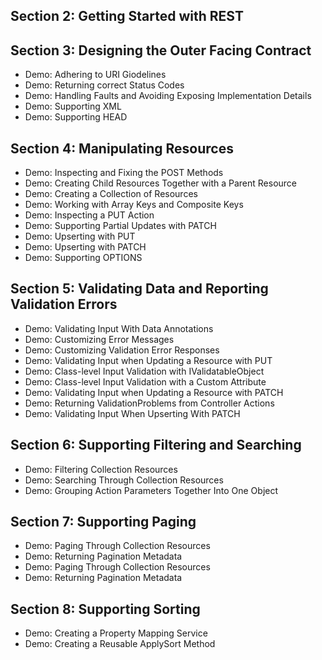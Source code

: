 ## Section 2: Getting Started with REST
## Section 3: Designing the Outer Facing Contract
* Demo: Adhering to URI Giodelines
* Demo: Returning correct Status Codes
* Demo: Handling Faults and Avoiding Exposing Implementation Details
* Demo: Supporting XML
* Demo: Supporting HEAD
## Section 4: Manipulating Resources
* Demo: Inspecting and Fixing the POST Methods
* Demo: Creating Child Resources Together with a Parent Resource
* Demo: Creating a Collection of Resources
* Demo: Working with Array Keys and Composite Keys
* Demo: Inspecting a PUT Action
* Demo: Supporting Partial Updates with PATCH
* Demo: Upserting with PUT
* Demo: Upserting with PATCH
* Demo: Supporting OPTIONS
## Section 5: Validating Data and Reporting Validation Errors
* Demo: Validating Input With Data Annotations
* Demo: Customizing Error Messages
* Demo: Customizing Validation Error Responses
* Demo: Validating Input when Updating a Resource with PUT
* Demo: Class-level Input Validation with IValidatableObject
* Demo: Class-level Input Validation with a Custom Attribute
* Demo: Validating Input when Updating a Resource with PATCH
* Demo: Returning ValidationProblems from Controller Actions
* Demo: Validating Input When Upserting With PATCH
## Section 6: Supporting Filtering and Searching
* Demo: Filtering Collection Resources
* Demo: Searching Through Collection Resources
* Demo: Grouping Action Parameters Together Into One Object
## Section 7: Supporting Paging
* Demo: Paging Through Collection Resources
* Demo: Returning Pagination Metadata
* Demo: Paging Through Collection Resources
* Demo: Returning Pagination Metadata
## Section 8: Supporting Sorting
* Demo: Creating a Property Mapping Service
* Demo: Creating a Reusable ApplySort Method
